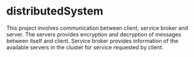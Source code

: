 # distributedSystem
This project involves communication between client, service broker and server. The servers provides encryption and decryption of messages between itself and client. Service broker provides information of the available servers in the cluster for service requested by client.

